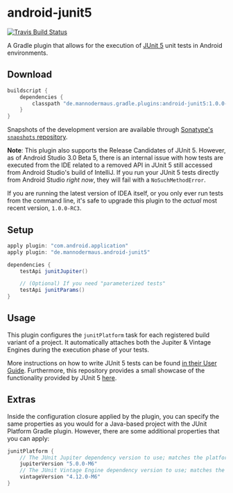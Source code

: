 # android-junit5

[![Travis Build Status](https://travis-ci.org/aurae/android-junit5.svg?branch=master)][travisci]

A Gradle plugin that allows for the execution of [JUnit 5][junit5gh] unit tests in Android environments.

## Download

```groovy
buildscript {
    dependencies {
        classpath "de.mannodermaus.gradle.plugins:android-junit5:1.0.0-M6"
    }
}
```

Snapshots of the development version are available through [Sonatype's `snapshots` repository][sonatyperepo].

**Note**: This plugin also supports the Release Candidates of JUnit 5.
However, as of Android Studio 3.0 Beta 5, there is an internal issue with how tests are executed from the IDE
related to a removed API in JUnit 5 still accessed from Android Studio's build of IntelliJ.
If you run your JUnit 5 tests directly from Android Studio *right now*, they will fail with a `NoSuchMethodError`.

If you are running the latest version of IDEA itself, or you only ever run tests from the command line,
it's safe to upgrade this plugin to the *actual* most recent version, `1.0.0-RC3`.

## Setup

```groovy
apply plugin: "com.android.application"
apply plugin: "de.mannodermaus.android-junit5"

dependencies {
    testApi junitJupiter()

    // (Optional) If you need "parameterized tests"
    testApi junitParams()
}
```

## Usage

This plugin configures the `junitPlatform` task for each registered build variant of a project.
It automatically attaches both the Jupiter & Vintage Engines during the execution phase of your tests.

More instructions on how to write JUnit 5 tests can be found [in their User Guide][junit5ug].
Furthermore, this repository provides a small showcase of the functionality provided by JUnit 5 [here][sampletests].

## Extras

Inside the configuration closure applied by the plugin, you can specify the same properties as you would
for a Java-based project with the JUnit Platform Gradle plugin.
However, there are some additional properties that you can apply:

```groovy
junitPlatform {
    // The JUnit Jupiter dependency version to use; matches the platform's milestone by default
    jupiterVersion "5.0.0-M6"
    // The JUnit Vintage Engine dependency version to use; matches the platform's milestone by default
    vintageVersion "4.12.0-M6"
}
```

 [junit5gh]: https://github.com/junit-team/junit5
 [junit5ug]: http://junit.org/junit5/docs/current/user-guide
 [travisci]: https://travis-ci.org/aurae/android-junit5
 [sonatyperepo]: https://oss.sonatype.org/content/repositories/snapshots
 [sampletests]: https://github.com/aurae/android-junit5/tree/master/sample/src/test
